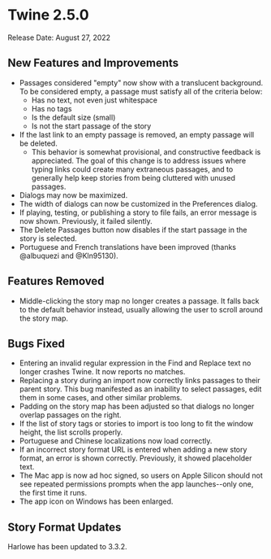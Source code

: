 # Twine 2.5.0

Release Date: August 27, 2022

## New Features and Improvements

- Passages considered "empty" now show with a translucent background. To be
  considered empty, a passage must satisfy all of the criteria below:
  - Has no text, not even just whitespace
  - Has no tags
  - Is the default size (small)
  - Is not the start passage of the story
- If the last link to an empty passage is removed, an empty passage will be
  deleted.
  - This behavior is somewhat provisional, and constructive feedback is
    appreciated. The goal of this change is to address issues where typing links
    could create many extraneous passages, and to generally help keep stories
    from being cluttered with unused passages.
- Dialogs may now be maximized.
- The width of dialogs can now be customized in the Preferences dialog.
- If playing, testing, or publishing a story to file fails, an error message is
  now shown. Previously, it failed silently.
- The Delete Passages button now disables if the start passage in the story is
  selected.
- Portuguese and French translations have been improved (thanks @albuquezi and
  @Kln95130).

## Features Removed

- Middle-clicking the story map no longer creates a passage. It falls back to
  the default behavior instead, usually allowing the user to scroll around the
  story map.

## Bugs Fixed

- Entering an invalid regular expression in the Find and Replace text no longer
  crashes Twine. It now reports no matches.
- Replacing a story during an import now correctly links passages to their
  parent story. This bug manifested as an inability to select passages, edit
  them in some cases, and other similar problems.
- Padding on the story map has been adjusted so that dialogs no longer overlap
  passages on the right.
- If the list of story tags or stories to import is too long to fit the window
  height, the list scrolls properly.
- Portuguese and Chinese localizations now load correctly.
- If an incorrect story format URL is entered when adding a new story format, an
  error is shown correctly. Previously, it showed placeholder text.
- The Mac app is now ad hoc signed, so users on Apple Silicon should not see
  repeated permissions prompts when the app launches--only one, the first time
  it runs.
- The app icon on Windows has been enlarged.

## Story Format Updates

Harlowe has been updated to 3.3.2.
